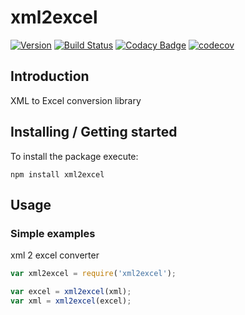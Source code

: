 # xml2excel

[![Version](https://img.shields.io/npm/v/xml2excel.svg)](https://npmjs.org/package/xml2excel)
[![Build Status](https://img.shields.io/travis/pikamachu/pika-xml2excel/master.svg)](https://travis-ci.org/pikamachu/pika-xml2excel)
[![Codacy Badge](https://api.codacy.com/project/badge/Grade/7a5d465f487e4f55a8e50e8201cc69b1)](https://www.codacy.com/project/antonio.marin.jimenez/pika-xml2excel/dashboard?utm_source=github.com&amp;utm_medium=referral&amp;utm_content=pikamachu/pika-xml2excel&amp;utm_campaign=Badge_Grade_Dashboard)
[![codecov](https://codecov.io/gh/pikamachu/pika-xml2excel/branch/master/graph/badge.svg)](https://codecov.io/gh/pikamachu/pika-xml2excel)

## Introduction

XML to Excel conversion library

## Installing / Getting started

To install the package execute:

```shell
npm install xml2excel
```

## Usage

### Simple examples
xml 2 excel converter

```js
var xml2excel = require('xml2excel');

var excel = xml2excel(xml);
var xml = xml2excel(excel);


```
